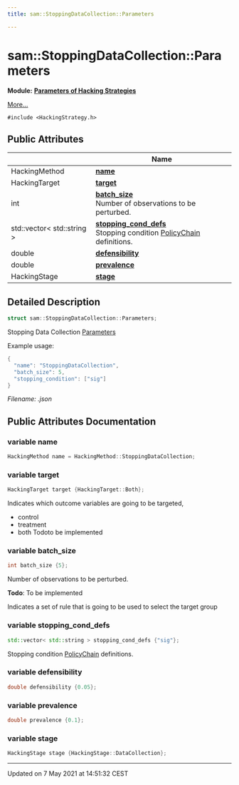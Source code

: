 ```yaml
---
title: sam::StoppingDataCollection::Parameters

---
```


# sam::StoppingDataCollection::Parameters

**Module:** **[Parameters of Hacking Strategies](/doxygen/Modules/group___hacking_strategies_parameters/)**



 [More...](#detailed-description)


`#include <HackingStrategy.h>`

## Public Attributes

|                | Name           |
| -------------- | -------------- |
| HackingMethod | **[name](/doxygen/Classes/structsam_1_1_stopping_data_collection_1_1_parameters/#variable-name)**  |
| HackingTarget | **[target](/doxygen/Classes/structsam_1_1_stopping_data_collection_1_1_parameters/#variable-target)**  |
| int | **[batch_size](/doxygen/Classes/structsam_1_1_stopping_data_collection_1_1_parameters/#variable-batch_size)** <br>Number of observations to be perturbed.  |
| std::vector< std::string > | **[stopping_cond_defs](/doxygen/Classes/structsam_1_1_stopping_data_collection_1_1_parameters/#variable-stopping_cond_defs)** <br>Stopping condition [PolicyChain]() definitions.  |
| double | **[defensibility](/doxygen/Classes/structsam_1_1_stopping_data_collection_1_1_parameters/#variable-defensibility)**  |
| double | **[prevalence](/doxygen/Classes/structsam_1_1_stopping_data_collection_1_1_parameters/#variable-prevalence)**  |
| HackingStage | **[stage](/doxygen/Classes/structsam_1_1_stopping_data_collection_1_1_parameters/#variable-stage)**  |

## Detailed Description

```cpp
struct sam::StoppingDataCollection::Parameters;
```


Stopping Data Collection [Parameters](/doxygen/Classes/structsam_1_1_stopping_data_collection_1_1_parameters/)

Example usage: 

```cpp
{
  "name": "StoppingDataCollection",
  "batch_size": 5,
  "stopping_condition": ["sig"]
}
```

_Filename: .json_

## Public Attributes Documentation

### variable name

```cpp
HackingMethod name = HackingMethod::StoppingDataCollection;
```


### variable target

```cpp
HackingTarget target {HackingTarget::Both};
```


Indicates which outcome variables are going to be targeted,

* control
* treatment
* both Todoto be implemented 


### variable batch_size

```cpp
int batch_size {5};
```

Number of observations to be perturbed. 

**Todo**: To be implemented 

Indicates a set of rule that is going to be used to select the target group 


### variable stopping_cond_defs

```cpp
std::vector< std::string > stopping_cond_defs {"sig"};
```

Stopping condition [PolicyChain]() definitions. 

### variable defensibility

```cpp
double defensibility {0.05};
```


### variable prevalence

```cpp
double prevalence {0.1};
```


### variable stage

```cpp
HackingStage stage {HackingStage::DataCollection};
```


-------------------------------

Updated on  7 May 2021 at 14:51:32 CEST